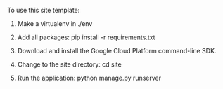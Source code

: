To use this site template:

1. Make a virtualenv in ./env

2. Add all packages: pip install -r requirements.txt

3. Download and install the Google Cloud Platform command-line SDK.

4. Change to the site directory: cd site

5. Run the application: python manage.py runserver
